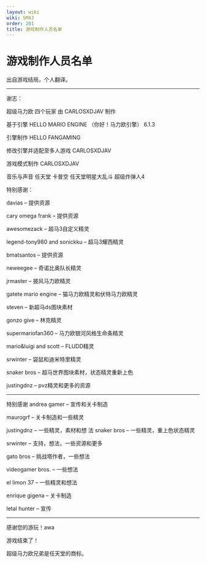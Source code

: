 ```yaml
---
layout: wiki
wiki: SM4J
order: 201
title: 游戏制作人员名单
---
```


# 游戏制作人员名单

出自游戏结局，个人翻译。

------

谢志：

超级马力欧 四个玩家
由 CARLOSXDJAV 制作

基于引擎 HELLO MARIO ENGINE （你好！马力欧引擎） 6.1.3

引擎制作
HELLO FANGAMING

修改引擎并适配至多人游戏
CARLOSXDJAV

游戏模式制作
CARLOSXDJAV

音乐与声音
任天堂
卡普空
任天堂明星大乱斗
超级炸弹人4

特别感谢：

davias – 提供资源

cary omega frank – 提供资源

awesomezack – 超马3自定义精灵

legend-tony980 and sonickku – 超马3耀西精灵

bmatsantos – 提供资源

neweegee – 奇诺比奥队长精灵

jrmaster – 披风马力欧精灵

gatete mario engine – 猫马力欧精灵和伏特马力欧精灵

steven – 新超马ds图块素材

gonzo give – 林克精灵

supermariofan360 – 马力欧银河风格生命条精灵

mario&luigi and scott – FLUDD精灵

srwinter – 袋鼠和迪米特里精灵

snaker bros – 超马世界图块素材，状态精灵重新上色

justingdnz – pvz精灵和更多的资源

------

特别感谢
andrea gamer – 宣传和关卡制造

maurogrf – 关卡制造和一些精灵

justingdnz – 一些精灵，素材和想
法
snaker bros – 一些精灵，重上色状态精灵

srwinter – 支持，想法，一些资源和更多

gato bros – 挑战塔作者，一些想法

videogamer bros. – 一些想法

el limon 37 – 一些精灵和想法

enrique gigena – 关卡制造

letal hunter – 宣传

-----
感谢您的游玩！awa

游戏结束了！

超级马力欧兄弟是任天堂的商标。